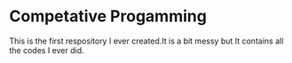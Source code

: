 # Competative Progamming
This is the first respository I ever created.It is a bit messy but It contains all the codes I ever did.
